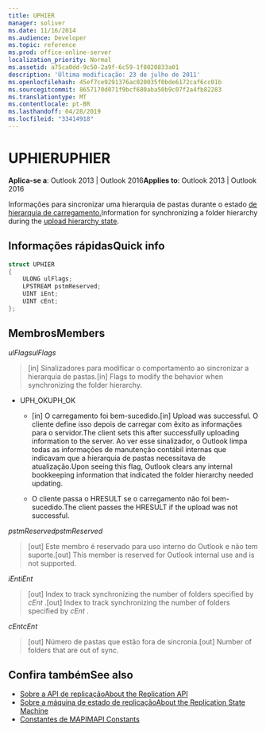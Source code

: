 ```yaml
---
title: UPHIER
manager: soliver
ms.date: 11/16/2014
ms.audience: Developer
ms.topic: reference
ms.prod: office-online-server
localization_priority: Normal
ms.assetid: a75ca0dd-9c50-2a9f-6c59-1f8020833a01
description: 'Última modificação: 23 de julho de 2011'
ms.openlocfilehash: 45ef7ce9291376ac020035f0bde6172caf6cc01b
ms.sourcegitcommit: 8657170d071f9bcf680aba50b9c07f2a4fb82283
ms.translationtype: MT
ms.contentlocale: pt-BR
ms.lasthandoff: 04/28/2019
ms.locfileid: "33414918"
---
```

# <a name="uphier"></a><span data-ttu-id="345bd-103">UPHIER</span><span class="sxs-lookup"><span data-stu-id="345bd-103">UPHIER</span></span>
 
<span data-ttu-id="345bd-104">**Aplica-se a**: Outlook 2013 | Outlook 2016</span><span class="sxs-lookup"><span data-stu-id="345bd-104">**Applies to**: Outlook 2013 | Outlook 2016</span></span> 
  
<span data-ttu-id="345bd-105">Informações para sincronizar uma hierarquia de pastas durante o estado [de hierarquia de carregamento.](upload-hierarchy-state.md)</span><span class="sxs-lookup"><span data-stu-id="345bd-105">Information for synchronizing a folder hierarchy during the [upload hierarchy state](upload-hierarchy-state.md).</span></span>
  
## <a name="quick-info"></a><span data-ttu-id="345bd-106">Informações rápidas</span><span class="sxs-lookup"><span data-stu-id="345bd-106">Quick info</span></span>

```cpp
struct UPHIER 
{ 
    ULONG ulFlags; 
    LPSTREAM pstmReserved; 
    UINT iEnt; 
    UINT cEnt; 
};
```

## <a name="members"></a><span data-ttu-id="345bd-107">Membros</span><span class="sxs-lookup"><span data-stu-id="345bd-107">Members</span></span>

<span data-ttu-id="345bd-108">_ulFlags_</span><span class="sxs-lookup"><span data-stu-id="345bd-108">_ulFlags_</span></span>
  
> <span data-ttu-id="345bd-109">[in] Sinalizadores para modificar o comportamento ao sincronizar a hierarquia de pastas.</span><span class="sxs-lookup"><span data-stu-id="345bd-109">[in] Flags to modify the behavior when synchronizing the folder hierarchy.</span></span>
    
  - <span data-ttu-id="345bd-110">UPH_OK</span><span class="sxs-lookup"><span data-stu-id="345bd-110">UPH_OK</span></span>
    
    - <span data-ttu-id="345bd-111">[in] O carregamento foi bem-sucedido.</span><span class="sxs-lookup"><span data-stu-id="345bd-111">[in] Upload was successful.</span></span> <span data-ttu-id="345bd-112">O cliente define isso depois de carregar com êxito as informações para o servidor.</span><span class="sxs-lookup"><span data-stu-id="345bd-112">The client sets this after successfully uploading information to the server.</span></span> <span data-ttu-id="345bd-113">Ao ver esse sinalizador, o Outlook limpa todas as informações de manutenção contábil internas que indicavam que a hierarquia de pastas necessitava de atualização.</span><span class="sxs-lookup"><span data-stu-id="345bd-113">Upon seeing this flag, Outlook clears any internal bookkeeping information that indicated the folder hierarchy needed updating.</span></span> 
    
    - <span data-ttu-id="345bd-114">O cliente passa o HRESULT se o carregamento não foi bem-sucedido.</span><span class="sxs-lookup"><span data-stu-id="345bd-114">The client passes the HRESULT if the upload was not successful.</span></span>
    
<span data-ttu-id="345bd-115">_pstmReserved_</span><span class="sxs-lookup"><span data-stu-id="345bd-115">_pstmReserved_</span></span>
  
> <span data-ttu-id="345bd-116">[out] Este membro é reservado para uso interno do Outlook e não tem suporte.</span><span class="sxs-lookup"><span data-stu-id="345bd-116">[out] This member is reserved for Outlook internal use and is not supported.</span></span>
    
<span data-ttu-id="345bd-117">_iEnt_</span><span class="sxs-lookup"><span data-stu-id="345bd-117">_iEnt_</span></span>
  
> <span data-ttu-id="345bd-118">[out] Index to track synchronizing the number of folders specified by  *cEnt*  .</span><span class="sxs-lookup"><span data-stu-id="345bd-118">[out] Index to track synchronizing the number of folders specified by  *cEnt*  .</span></span> 
    
<span data-ttu-id="345bd-119">_cEnt_</span><span class="sxs-lookup"><span data-stu-id="345bd-119">_cEnt_</span></span>
  
> <span data-ttu-id="345bd-120">[out] Número de pastas que estão fora de sincronia.</span><span class="sxs-lookup"><span data-stu-id="345bd-120">[out] Number of folders that are out of sync.</span></span>
    
## <a name="see-also"></a><span data-ttu-id="345bd-121">Confira também</span><span class="sxs-lookup"><span data-stu-id="345bd-121">See also</span></span>

- [<span data-ttu-id="345bd-122">Sobre a API de replicação</span><span class="sxs-lookup"><span data-stu-id="345bd-122">About the Replication API</span></span>](about-the-replication-api.md)
- [<span data-ttu-id="345bd-123">Sobre a máquina de estado de replicação</span><span class="sxs-lookup"><span data-stu-id="345bd-123">About the Replication State Machine</span></span>](about-the-replication-state-machine.md)
- [<span data-ttu-id="345bd-124">Constantes de MAPI</span><span class="sxs-lookup"><span data-stu-id="345bd-124">MAPI Constants</span></span>](mapi-constants.md)


